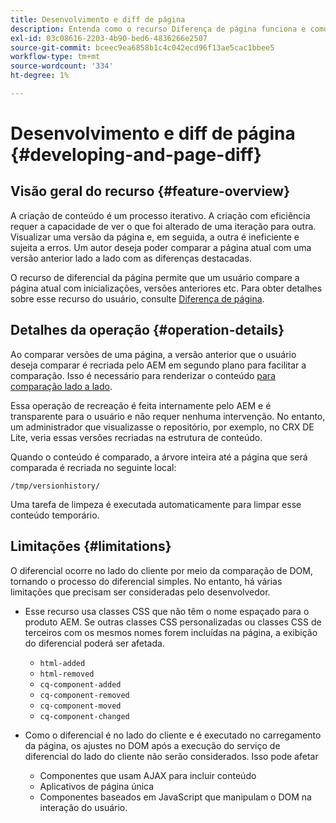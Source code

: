 ```yaml
---
title: Desenvolvimento e diff de página
description: Entenda como o recurso Diferença de página funciona e como ele pode afetar um desenvolvedor
exl-id: 03c08616-2203-4b90-bed6-4836266e2507
source-git-commit: bceec9ea6858b1c4c042ecd96f13ae5cac1bbee5
workflow-type: tm+mt
source-wordcount: '334'
ht-degree: 1%

---
```


# Desenvolvimento e diff de página {#developing-and-page-diff}

## Visão geral do recurso {#feature-overview}

A criação de conteúdo é um processo iterativo. A criação com eficiência requer a capacidade de ver o que foi alterado de uma iteração para outra. Visualizar uma versão da página e, em seguida, a outra é ineficiente e sujeita a erros. Um autor deseja poder comparar a página atual com uma versão anterior lado a lado com as diferenças destacadas.

O recurso de diferencial da página permite que um usuário compare a página atual com inicializações, versões anteriores etc. Para obter detalhes sobre esse recurso do usuário, consulte [Diferença de página](/help/sites-cloud/authoring/features/page-diff.md).

## Detalhes da operação {#operation-details}

Ao comparar versões de uma página, a versão anterior que o usuário deseja comparar é recriada pelo AEM em segundo plano para facilitar a comparação. Isso é necessário para renderizar o conteúdo [para comparação lado a lado](/help/sites-cloud/authoring/features/page-diff.md).

Essa operação de recreação é feita internamente pelo AEM e é transparente para o usuário e não requer nenhuma intervenção. No entanto, um administrador que visualizasse o repositório, por exemplo, no CRX DE Lite, veria essas versões recriadas na estrutura de conteúdo.

Quando o conteúdo é comparado, a árvore inteira até a página que será comparada é recriada no seguinte local:

`/tmp/versionhistory/`

Uma tarefa de limpeza é executada automaticamente para limpar esse conteúdo temporário.

## Limitações {#limitations}

O diferencial ocorre no lado do cliente por meio da comparação de DOM, tornando o processo do diferencial simples. No entanto, há várias limitações que precisam ser consideradas pelo desenvolvedor.

* Esse recurso usa classes CSS que não têm o nome espaçado para o produto AEM. Se outras classes CSS personalizadas ou classes CSS de terceiros com os mesmos nomes forem incluídas na página, a exibição do diferencial poderá ser afetada.

   * `html-added`
   * `html-removed`
   * `cq-component-added`
   * `cq-component-removed`
   * `cq-component-moved`
   * `cq-component-changed`

* Como o diferencial é no lado do cliente e é executado no carregamento da página, os ajustes no DOM após a execução do serviço de diferencial do lado do cliente não serão considerados. Isso pode afetar

   * Componentes que usam AJAX para incluir conteúdo
   * Aplicativos de página única
   * Componentes baseados em JavaScript que manipulam o DOM na interação do usuário.

